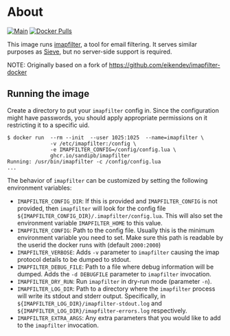 # About

[![Main](https://github.com/sandipb/imapfilter-docker/actions/workflows/main.yml/badge.svg)](https://github.com/sandipb/imapfilter-docker/actions/workflows/main.yml) [![Docker Pulls](https://img.shields.io/docker/pulls/sandipb/imapfilter.svg)](https://hub.docker.com/r/sandipb/imapfilter/)

This image runs [imapfilter](https://github.com/lefcha/imapfilter), a tool for email filtering. It serves similar
purposes as [Sieve](http://sieve.info/), but no server-side support is required.

NOTE: Originally based on a fork of <https://github.com/eikendev/imapfilter-docker>

## Running the image

Create a directory to put your `imapfilter` config in. Since the configuration might have passwords, you should apply
appropriate permissions on it restricting it to a specific uid.

```shell-session
$ docker run  --rm --init  --user 1025:1025  --name=imapfilter \
              -v /etc/imapfilter:/config \
              -e IMAPFILTER_CONFIG=/config/config.lua \
              ghcr.io/sandipb/imapfilter
Running: /usr/bin/imapfilter -c /config/config.lua
...
```

The behavior of `imapfilter` can be customized by setting the following environment variables:

- `IMAPFILTER_CONFIG_DIR`: If this is provided and `IMAPFILTER_CONFIG` is not provided, then `imapfilter` will look for
  the config file `${IMAPFILTER_CONFIG_DIR}/.imapfilter/config.lua`. This will also set the environment variable
  `IMAPFILTER_HOME` to this value.
- `IMAPFILTER_CONFIG`: Path to the config file. Usually this is the minimum environment variable you need to set. Make
  sure this path is readable by the userid the docker runs with (default `2000:2000`)
- `IMAPFILTER_VERBOSE`: Adds `-v` parameter to `imapfilter` causing the imap protocol details to be dumped to stdout.
- `IMAPFILTER_DEBUG_FILE`: Path to a file where debug information will be dumped. Adds the `-d DEBUGFILE` parameter to
  `imapfilter` invocation.
- `IMAPFILTER_DRY_RUN`: Run `imapfilter` in dry-run mode (parameter `-n`).
- `IMAPFILTER_LOG_DIR`: Path to a directory where the `imapfilter` process will write its stdout and stderr output.
  Specifically, in `${IMAPFILTER_LOG_DIR}/imapfilter-stdout.log` and `${IMAPFILTER_LOG_DIR}/imapfilter-errors.log`
  respectively.
- `IMAPFILTER_EXTRA_ARGS`: Any extra parameters that you would like to add to the `imapfilter` invocation.
